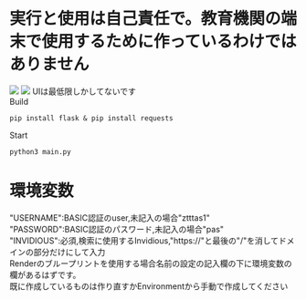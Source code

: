 # 実行と使用は自己責任で。教育機関の端末で使用するために作っているわけではありません
<img src="https://img.shields.io/badge/-Python-000000.svg?logo=python&style=for-the-badge">
<img src="https://img.shields.io/badge/-flask-000000.svg?logo=flask&style=for-the-badge">
UIは最低限しかしてないです<br>
Build

```
pip install flask & pip install requests
```
Start

```
python3 main.py
```
# 環境変数<br>
"USERNAME":BASIC認証のuser,未記入の場合"ztttas1"
<br>"PASSWORD":BASIC認証のパスワード,未記入の場合"pas"
<br>"INVIDIOUS":必須,検索に使用するInvidious,"https://"と最後の"/"を消してドメインの部分だけにして入力
<br>Renderのブループリントを使用する場合名前の設定の記入欄の下に環境変数の欄があるはずです。<br>
既に作成しているものは作り直すかEnvironmentから手動で作成してください
